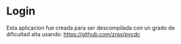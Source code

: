 # Login
Esta aplicacion fue creada para ser descompilada con un grado de dificultad alta usando: https://github.com/zrax/pycdc
